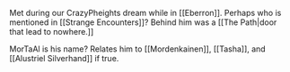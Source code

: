 Met during our CrazyPheights dream while in [[Eberron]].
Perhaps who is mentioned in [[Strange Encounters]]?
Behind him was a [[The Path|door that lead to nowhere.]]

MorTaAl is his name? Relates him to [[Mordenkainen]], [[Tasha]], and [[Alustriel Silverhand]] if true.